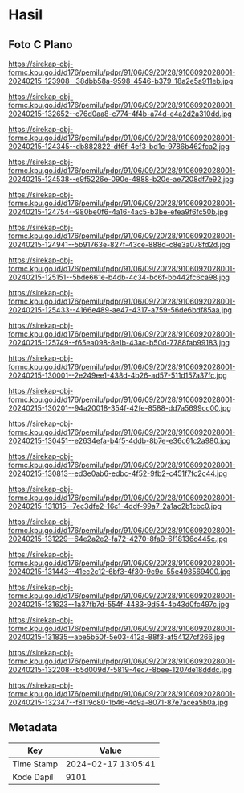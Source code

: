 # Hasil

## Foto C Plano

https://sirekap-obj-formc.kpu.go.id/d176/pemilu/pdpr/91/06/09/20/28/9106092028001-20240215-123908--38dbb58a-9598-4546-b379-18a2e5a911eb.jpg

https://sirekap-obj-formc.kpu.go.id/d176/pemilu/pdpr/91/06/09/20/28/9106092028001-20240215-132652--c76d0aa8-c774-4f4b-a74d-e4a2d2a310dd.jpg

https://sirekap-obj-formc.kpu.go.id/d176/pemilu/pdpr/91/06/09/20/28/9106092028001-20240215-124345--db882822-df6f-4ef3-bd1c-9786b462fca2.jpg

https://sirekap-obj-formc.kpu.go.id/d176/pemilu/pdpr/91/06/09/20/28/9106092028001-20240215-124538--e9f5226e-090e-4888-b20e-ae7208df7e92.jpg

https://sirekap-obj-formc.kpu.go.id/d176/pemilu/pdpr/91/06/09/20/28/9106092028001-20240215-124754--980be0f6-4a16-4ac5-b3be-efea9f6fc50b.jpg

https://sirekap-obj-formc.kpu.go.id/d176/pemilu/pdpr/91/06/09/20/28/9106092028001-20240215-124941--5b91763e-827f-43ce-888d-c8e3a078fd2d.jpg

https://sirekap-obj-formc.kpu.go.id/d176/pemilu/pdpr/91/06/09/20/28/9106092028001-20240215-125151--5bde661e-b4db-4c34-bc6f-bb442fc6ca98.jpg

https://sirekap-obj-formc.kpu.go.id/d176/pemilu/pdpr/91/06/09/20/28/9106092028001-20240215-125433--4166e489-ae47-4317-a759-56de6bdf85aa.jpg

https://sirekap-obj-formc.kpu.go.id/d176/pemilu/pdpr/91/06/09/20/28/9106092028001-20240215-125749--f65ea098-8e1b-43ac-b50d-7788fab99183.jpg

https://sirekap-obj-formc.kpu.go.id/d176/pemilu/pdpr/91/06/09/20/28/9106092028001-20240215-130001--2e249ee1-438d-4b26-ad57-511d157a37fc.jpg

https://sirekap-obj-formc.kpu.go.id/d176/pemilu/pdpr/91/06/09/20/28/9106092028001-20240215-130201--94a20018-354f-42fe-8588-dd7a5699cc00.jpg

https://sirekap-obj-formc.kpu.go.id/d176/pemilu/pdpr/91/06/09/20/28/9106092028001-20240215-130451--e2634efa-b4f5-4ddb-8b7e-e36c61c2a980.jpg

https://sirekap-obj-formc.kpu.go.id/d176/pemilu/pdpr/91/06/09/20/28/9106092028001-20240215-130813--ed3e0ab6-edbc-4f52-9fb2-c451f7fc2c44.jpg

https://sirekap-obj-formc.kpu.go.id/d176/pemilu/pdpr/91/06/09/20/28/9106092028001-20240215-131015--7ec3dfe2-16c1-4ddf-99a7-2a1ac2b1cbc0.jpg

https://sirekap-obj-formc.kpu.go.id/d176/pemilu/pdpr/91/06/09/20/28/9106092028001-20240215-131229--64e2a2e2-fa72-4270-8fa9-6f18136c445c.jpg

https://sirekap-obj-formc.kpu.go.id/d176/pemilu/pdpr/91/06/09/20/28/9106092028001-20240215-131443--41ec2c12-6bf3-4f30-9c9c-55e498569400.jpg

https://sirekap-obj-formc.kpu.go.id/d176/pemilu/pdpr/91/06/09/20/28/9106092028001-20240215-131623--1a37fb7d-554f-4483-9d54-4b43d0fc497c.jpg

https://sirekap-obj-formc.kpu.go.id/d176/pemilu/pdpr/91/06/09/20/28/9106092028001-20240215-131835--abe5b50f-5e03-412a-88f3-af54127cf266.jpg

https://sirekap-obj-formc.kpu.go.id/d176/pemilu/pdpr/91/06/09/20/28/9106092028001-20240215-132208--b5d009d7-5819-4ec7-8bee-1207de18dddc.jpg

https://sirekap-obj-formc.kpu.go.id/d176/pemilu/pdpr/91/06/09/20/28/9106092028001-20240215-132347--f8119c80-1b46-4d9a-8071-87e7acea5b0a.jpg


## Metadata

| Key        | Value               |
| ---------- | ------------------- |
| Time Stamp | 2024-02-17 13:05:41 |
| Kode Dapil | 9101                |



